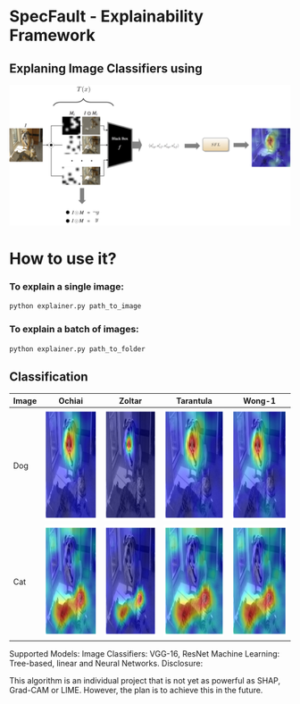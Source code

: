 # SpecFault - Explainability Framework


## Explaning Image Classifiers using 

<p align="center">
  <img src=https://github.com/eaguaida/causal-explainer/blob/main/images/explainer_blueprint.png?raw=true />
</p>

# How to use it?
### To explain a single image:
```sh
python explainer.py path_to_image
```
### To explain a batch of images:
```sh
python explainer.py path_to_folder
```

## Classification

| Image | Ochiai | Zoltar | Tarantula | Wong-1 |
|----------|-------|---------|-------------|--------|
| Dog | <img src="https://github.com/eaguaida/causal-explainer/blob/main/images/ochiai_dog.png?raw=true" width="200" height="200"> | <img src="https://github.com/eaguaida/causal-explainer/blob/main/images/zoltar_dog.png?raw=true" width="200" height="200"> | <img src="https://github.com/eaguaida/causal-explainer/blob/main/images/tarantula_dog.png?raw=true" width="200" height="200"> | <img src="https://github.com/eaguaida/causal-explainer/blob/main/images/wong1_dog.png?raw=true" width="200" height="200"> |
| Cat | <img src="https://github.com/eaguaida/causal-explainer/blob/main/images/cat_ochiai.png?raw=true" width="200" height="200"> | <img src="https://github.com/eaguaida/causal-explainer/blob/main/images/cat_zoltar.png?raw=true" width="200" height="200"> | <img src="https://github.com/eaguaida/causal-explainer/blob/main/images/cat_tarantula.png?raw=true" width="200" height="200"> | <img src="https://github.com/eaguaida/causal-explainer/blob/main/images/cat_wong1.png?raw=true" width="200" height="200"> |



Supported Models:
Image Classifiers: VGG-16, ResNet
Machine Learning: Tree-based, linear and Neural Networks.
Disclosure:

This algorithm is an individual project that is not yet as powerful as SHAP, Grad-CAM or LIME. However, the plan is to achieve this in the future.
